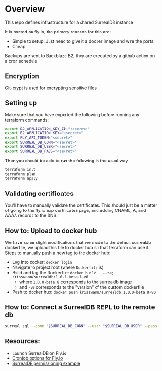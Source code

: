 # Overview

This repo defines infrastructure for a shared SurrealDB instance

It is hosted on fly.io, the primary reasons for this are:
- Simple to setup: Just need to give it a docker image and wire the ports
- Cheap

Backups are sent to Backblaze B2, they are executed by a github action on a cron schedule

## Encryption
Git-crypt is used for encrypting sensitive files

## Setting up
Make sure that you have exported the following before running any terraform commands:
```bash
export B2_APPLICATION_KEY_ID="<secret>"
export B2_APPLICATION_KEY="<secret>"
export FLY_API_TOKEN="<secret>"
export SURREAL_DB_CONN="<secret>"
export SURREAL_DB_USER="<secret>"
export SURREAL_DB_PASS="<secret>"
```

Then you should be able to run the following in the usual way
```bash
terraform init
terraform plan
terraform apply
```

## Validating certificates
You'll have to manually validate the certificates. This should just be a matter of going to the
fly.io app certificates page, and adding CNAME, A, and AAAA records to the DNS.

## How to: Upload to docker hub
We have some slight modifications that we made to the default surrealdb dockerfile, we upload this
file to docker hub so that terraform can use it. Steps to manually push a new tag to the docker hub:

- Log into docker: `docker login`
- Navigate to project root (where `Dockerfile` is)
- Build and tag the Dockerfile: `docker build . --tag krisswann/surrealdb:1.0.0-beta.8-v0`
  - where `1.0.0-beta.8` corresponds to the surrealdb image
  - and `-v0` corresponds to the "version" of the custom dockerfile
- Push to docker hub: `docker push krisswann/surrealdb:1.0.0-beta.8-v0`


## How to: Connect a SurrealDB REPL to the remote db
```bash
surreal sql --conn "$SURREAL_DB_CONN" --user "$SURREAL_DB_USER" --pass "$SURREAL_DB_PASS" --pretty
```


## Resources:
- [Launch SurrealDB on Fly.io](https://tutorials.surrealdb.com/community/launch-instance-on-flyio.html)
- [Cronjob options for Fly.io](https://community.fly.io/t/cron-jobs-scheduler-on-fly-io/7791)
- [SurrealDB permissioning example](https://gist.github.com/koakh/fbbc37cde630bedcf57acfd4d6a6956b)
